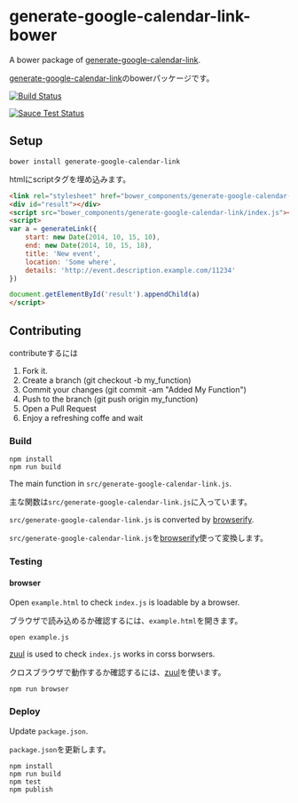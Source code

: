 # generate-google-calendar-link-bower

A bower package of [generate-google-calendar-link](https://github.com/ledsun/generate-google-calendar-link).

[generate-google-calendar-link](https://github.com/ledsun/generate-google-calendar-link)のbowerパッケージです。

[![Build Status](https://travis-ci.org/ledsun/generate-google-calendar-link.svg)](https://travis-ci.org/ledsun/generate-google-calendar-link-bower)

[![Sauce Test Status](https://saucelabs.com/browser-matrix/generate-google-calendar-link.svg)](https://saucelabs.com/u/generate-google-calendar-link-bower)

## Setup

```
bower install generate-google-calendar-link
```

htmlにscriptタグを埋め込みます。
```html
<link rel="stylesheet" href="bower_components/generate-google-calendar-link/index.css">
<div id="result"></div>
<script src="bower_components/generate-google-calendar-link/index.js"></script>
<script>
var a = generateLink({
    start: new Date(2014, 10, 15, 10),
    end: new Date(2014, 10, 15, 18),
    title: 'New event',
    location: 'Some where',
    details: 'http://event.description.example.com/11234'
})

document.getElementById('result').appendChild(a)
</script>
```

## Contributing

contributeするには

1. Fork it.
1. Create a branch (git checkout -b my_function)
1. Commit your changes (git commit -am "Added My Function")
1. Push to the branch (git push origin my_function)
1. Open a Pull Request
1. Enjoy a refreshing coffe and wait

### Build

```
npm install
npm run build
```

The main function in `src/generate-google-calendar-link.js`.

主な関数は`src/generate-google-calendar-link.js`に入っています。

`src/generate-google-calendar-link.js` is converted by [browserify](http://browserify.org/).

`src/generate-google-calendar-link.js`を[browserify](http://browserify.org/)使って変換します。

### Testing
#### browser

Open `example.html` to check `index.js` is loadable by a browser.

ブラウザで読み込めるか確認するには、`example.html`を開きます。

```
open example.js
```


[zuul](https://github.com/defunctzombie/zuul) is used to check `index.js` works in corss borwsers.

クロスブラウザで動作するか確認するには、[zuul](https://github.com/defunctzombie/zuul)を使います。

```
npm run browser
```

### Deploy

Update `package.json`.

`package.json`を更新します。

```
npm install
npm run build
npm test
npm publish
```
